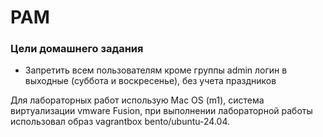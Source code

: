 # PAM

### Цели домашнего задания

- Запретить всем пользователям кроме группы admin логин в выходные (суббота и воскресенье), без учета праздников

Для лабораторных работ использую Mac OS (m1), система виртуализации vmware Fusion, при выполнении лабораторной работы использовал образ vagrantbox bento/ubuntu-24.04.
